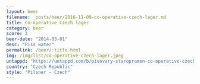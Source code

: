 ```yaml
---
layout: beer
filename: _posts/beer/2016-11-09-co-operative-czech-lager.md
title: Co-operative Czech lager
category: beer
score: 3
beer-date: "2014-03-01"
desc: "Piss water"
permalink: /beer/:title.html
img: /img/list/co-operative-czech-lager.jpeg
untappd: "https://untappd.com/b/pivovary-staropramen-co-operative-czech-imported-lager/307151"
country: "Czech Republic"
style: "Pilsner - Czech"
---
```

